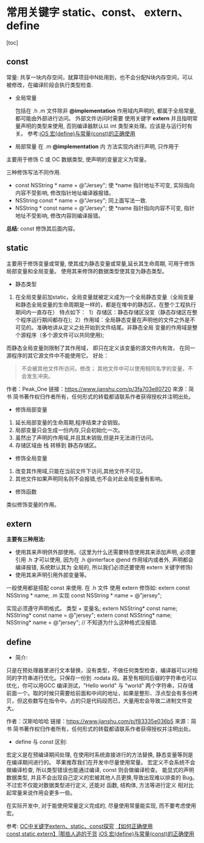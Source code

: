 # 常用关键字 static、const、 extern、define 

[toc]

## const

常量: 共享一块内存空间，就算项目中N处用到，也不会分配N块内存空间，可以被修改，在编译阶段会执行类型检查.

- 全局常量
  
  包括在 .h .m 文件除非 **@implementation** 作用域内声明的, 都属于全局常量, 都可能由外部进行访问。
  外部文件访问时需要 使用关键字  **extern** 并且指明常量声明的类型来使用,  否则编译器默认以 int 类型来处理。应该是与运行时有关。
  参考:[iOS 宏(define)与常量(const)的正确使用](https://www.jianshu.com/p/f83335e036b5)
  
- 局部常量
  在 .m **@implementation** 内 方法实现内进行声明, 只作用于

主要用于修饰 C 或 OC 数据类型, 使声明的变量定义为常量。

三种修饰写法不同作用.

- const NSString * name = @"Jersey";
使 *name 指针地址不可变, 实际指向内容不受影响, 修改指针地址编译器报错。
- NSString const * name = @"Jersey";
同上面写法一致.
- NSString * const name = @"Jersey";
使 *name 指针指向内容不可变, 指针地址不受影响, 修改内容则编译报错。

**总结:**  const 修饰其后面内容。

## static

主要用于修饰变量或常量, 使其成为静态变量或常量,延长其生命周期, 可用于修饰局部变量和全局变量。 使用其来修饰的数据类型使其变为静态类型。 

- 静态类型

1. 在全局变量前加static，全局变量就被定义成为一个全局静态变量（全局变量和静态全局变量的生命周期是一样的，都是在堆中的静态区，在整个工程执行期间内一直存在） 特点如下：
 1）存储区：静态存储区没变（静态存储区在整个程序运行期间都存在);
 2）作用域：全局静态变量在声明他的文件之外是不可见的。准确地讲从定义之处开始到文件结尾。非静态全局 变量的作用域是整个源程序（多个源文件可以共同使用);

而静态全局变量则限制了其作用域， 即只在定义该变量的源文件内有效， 在同一源程序的其它源文件中不能使用它。
好处：   
> 不会被其他文件所访问，修改；
> 其他文件中可以使用相同名字的变量，不会发生冲突。

作者：Peak_One
链接：https://www.jianshu.com/p/3fa703e80720
來源：简书
简书著作权归作者所有，任何形式的转载都请联系作者获得授权并注明出处。


- 修饰局部变量

1. 延长局部变量的生命周期,程序结束才会销毁。
2. 局部变量只会生成一份内存,只会初始化一次。
3. 虽然出了声明的作用域,并且其未销毁,但是并无法进行访问。  
4. 存储区域由 栈 转移到 静态存储区。

- 修饰全局变量

1. 改变其作用域,只能在当前文件下访问,其他文件不可见。
2. 其他文件如果声明同名则不会报错,也不会对此全局变量有影响。

- 修饰函数

类似修饰变量的作用。


## extern

**主要有三种用法:**

- 使用其来声明供外部使用。(这里为什么还需要特意使用其来添加声明, 必须要引用 .h 才可以使用,  因为在 .h @interface @end 作用域内或者外, 声明都会编译报错, 系统默认其为 全局的, 所以我们必须还要使用 extern 关键字修饰)
- 使用其来声明引用外部变量等。

一般使用都是搭配  const 来使用.
在 .h 文件 使用 extern 修饰如:
extern const NSString * name;
.m 实现
const NSString * name = @"jersey";

实现必须遵守声明格式。 类型 + 变量名;
extern NSString* const name;
NSString* const name = @"jersey";
extern const NSString* name;
NSString* name = @"jersey";  // 不知道为什么这种格式没报错. 

## define

- 简介:

只是在预处理器里进行文本替换，没有类型，不做任何类型检查，编译器可以对相同的字符串进行优化。只保存一份到 .rodata 段。甚至有相同后缀的字符串也可以优化，你可以用GCC 编译测试，"Hello world" 与 "world" 两个字符串，只存储前面一个。取的时候只需要给前面和中间的地址，如果是整形、浮点型会有多份拷贝，但这些数写在指令中。占的只是代码段而已，大量用宏会导致二进制文件变大。

作者：汉斯哈哈哈
链接：https://www.jianshu.com/p/f83335e036b5
來源：简书
简书著作权归作者所有，任何形式的转载都请联系作者获得授权并注明出处。

- define 与 const 区别:

宏定义是在预编译期间处理, 在使用时系统直接进行的方法替换, 静态变量等则是在编译期间进行的。
苹果推荐我们在开发中尽量使用常量。 
宏定义不会系统不会做编译检查, 所以类型错误也能通过编译, const 则会做编译检查。
能显式的声明数据类型, 并且不会出现自己定义的宏被其他人员更换,导致出现难以排查的 Bug。
不过宏不仅能对数据类型进行定义, 还能对 函数, 结构体, 方法等进行定义 相对比起常量来说作用会更多一些。

在实际开发中, 对于能使用常量定义完成的, 尽量使用常量能实现, 而不要考虑使用 宏。



参考: [OC中关键字extern、static、const探究](https://www.jianshu.com/p/3fa703e80720)
[【如何正确使用const,static,extern】|那些人追的干货](https://www.jianshu.com/p/2fd58ed2cf55)
[iOS 宏(define)与常量(const)的正确使用](https://www.jianshu.com/p/f83335e036b5)


